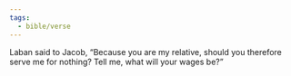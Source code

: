 ```yaml
---
tags:
  - bible/verse
---
```

Laban said to Jacob, “Because you are my relative, should you therefore serve me for nothing? Tell me, what will your wages be?”